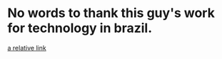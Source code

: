 # No words to thank this guy's work for technology in brazil.
[a relative link](https://www.youtube.com/watch?v=S9uPNppGsGo)
